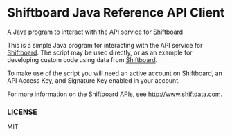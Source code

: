 # Shiftboard Java Reference API Client

A Java program to interact with the API service for [Shiftboard](https://shiftboard.com)

This is a simple Java program for interacting with the API service for
[Shiftboard](https://shiftboard.com). The script may be used directly, or as an example for developing
custom code using data from [Shiftboard](https://shiftboard.com).

To make use of the script you will need an active account on Shiftboard, an
API Access Key, and Signature Key enabled in your account.

For more information on the Shiftboard APIs, see http://www.shiftdata.com.

### LICENSE

MIT
